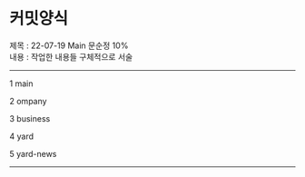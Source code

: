 # 커밋양식
제목 : 22-07-19 Main 문순정 10% <br>
내용 : 작업한 내용들 구체적으로 서술

---------------------------------------------

1 main 

2 ompany

3 business

4 yard

5 yard-news

---------------------------------------------
